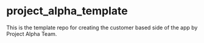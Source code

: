 # project_alpha_template
This is the template repo for creating the customer based side of the app by Project Alpha Team.
